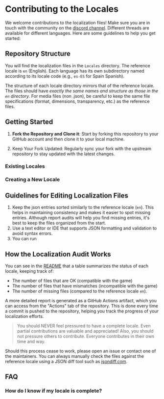 # Contributing to the Locales

We welcome contributions to the localization files! Make sure you are in touch with the community on the [discord channel](https://discord.com/channels/955738554129063947/1298240970764324914).
Different threads are available for different languages. Here are some guidelines to help you get started:

## Repository Structure

You will find the localization files in the `Locales` directory. The reference locale is `en` (English). Each language has its own subdirectory named according to its locale code (e.g., `es-ES` for Spain Spanish).

The structure of each locale directory mirrors that of the reference locale. The files should have _exactly the same names and structure as those in the `en` directory_. For media files (non .json), be careful to keep the same file specifications (format, dimensions, transparency, etc.) as the reference files.

## Getting Started

1. **Fork the Repository and Clone it**: Start by forking this repository to your GitHub account and then clone it to your local machine.

2. Keep Your Fork Updated: Regularly sync your fork with the upstream repository to stay updated with the latest changes.

### Existing Locales

### Creating a New Locale

## Guidelines for Editing Localization Files

1. Keep the json entries sorted similarly to the reference locale (`en`).
   This helps in maintaining consistency and makes it easier to spot missing entries. Although report audits will help you find missing entries, it's best to keep the files organized from the start.
2. Use a text editor or IDE that supports JSON formatting and validation to avoid syntax errors.
3. You can run

## How the Localization Audit Works
You can see in the [README](../README.md) that a table summarizes the status of each locale, keeping track of:
- The number of files that are OK (compatible with the game)
- The number of files that have mismatches (incompatible with the game)
- The number of missing files (compared to the reference locale `en`).

A more detailed report is generated as a GitHub Actions artifact, which you can access from the "Actions" tab of the repository.
This is done every time a commit is pushed to the repository, helping you track the progress of your localization efforts.

> You should NEVER feel pressured to have a complete locale. Even partial contributions are valuable and appreciated! Also, you should not pressure others to contribute. Everyone contributes in their own time and way.

Should this process cease to work, please open an issue or contact one of the maintainers. You can always manually check the files against the reference locale using a JSON diff tool such as [jsondiff.com](https://jsondiff.com/).

## FAQ
### How do I know if my locale is complete?
### 



